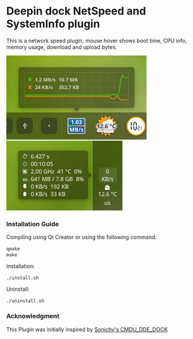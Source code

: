 Deepin dock NetSpeed and SystemInfo plugin
=====================

This is a network speed plugin, mouse hover shows boot time, CPU info, memory usage, download and upload bytes.

![alt](preview.png)
![alt](preview1.png)

### Installation Guide ###
Compiling using Qt Creator or using the following command:
```
qmake
make
```
Installation: 
```
./install.sh
```

Uninstall:
```
./uninstall.sh
```
### Acknowledgment ###
This Plugin was initially inspired by [Sonichy's CMDU_DDE_DOCK](https://github.com/sonichy/CMDU_DDE_DOCK)
